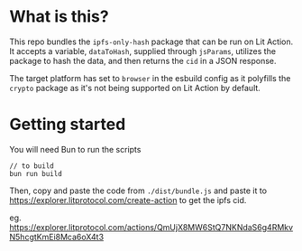 # What is this?

This repo bundles the `ipfs-only-hash` package that can be run on Lit Action. It accepts a variable, `dataToHash`, supplied through `jsParams`, utilizes the package to hash the data, and then returns the `cid` in a JSON response.

The target platform has set to `browser` in the esbuild config as it polyfills the `crypto` package as it's not being supported on Lit Action by default.

# Getting started

You will need Bun to run the scripts

```
// to build
bun run build
```

Then, copy and paste the code from `./dist/bundle.js` and paste it to https://explorer.litprotocol.com/create-action to get the ipfs cid.

eg. 
https://explorer.litprotocol.com/actions/QmUjX8MW6StQ7NKNdaS6g4RMkvN5hcgtKmEi8Mca6oX4t3